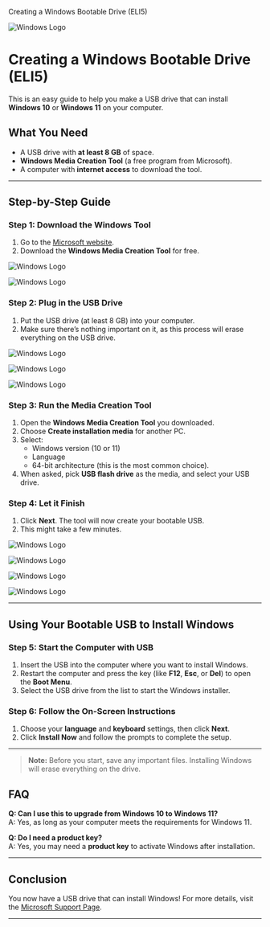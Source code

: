 Creating a Windows Bootable Drive (ELI5)

![Windows Logo](images/windows-logo.png)

# Creating a Windows Bootable Drive (ELI5)

This is an easy guide to help you make a USB drive that can install **Windows 10** or **Windows 11** on your computer.

## What You Need
- A USB drive with **at least 8 GB** of space.
- **Windows Media Creation Tool** (a free program from Microsoft).
- A computer with **internet access** to download the tool.

---

## Step-by-Step Guide

### Step 1: Download the Windows Tool
1. Go to the [Microsoft website](https://www.microsoft.com/software-download/).
2. Download the **Windows Media Creation Tool** for free.

![Windows Logo](images/windows-logo.png)

![Windows Logo](images/windows-logo.png)

### Step 2: Plug in the USB Drive
1. Put the USB drive (at least 8 GB) into your computer.
2. Make sure there’s nothing important on it, as this process will erase everything on the USB drive.

![Windows Logo](images/windows-logo.png)

![Windows Logo](images/windows-logo.png)

![Windows Logo](images/windows-logo.png)

### Step 3: Run the Media Creation Tool
1. Open the **Windows Media Creation Tool** you downloaded.
2. Choose **Create installation media** for another PC.
3. Select:
   - Windows version (10 or 11)
   - Language
   - 64-bit architecture (this is the most common choice).
4. When asked, pick **USB flash drive** as the media, and select your USB drive.

### Step 4: Let it Finish
1. Click **Next**. The tool will now create your bootable USB.
2. This might take a few minutes.

![Windows Logo](images/windows-logo.png)

![Windows Logo](images/windows-logo.png)

![Windows Logo](images/windows-logo.png)

![Windows Logo](images/windows-logo.png)

---

## Using Your Bootable USB to Install Windows

### Step 5: Start the Computer with USB
1. Insert the USB into the computer where you want to install Windows.
2. Restart the computer and press the key (like **F12**, **Esc**, or **Del**) to open the **Boot Menu**.
3. Select the USB drive from the list to start the Windows installer.

### Step 6: Follow the On-Screen Instructions
1. Choose your **language** and **keyboard** settings, then click **Next**.
2. Click **Install Now** and follow the prompts to complete the setup.

---

> **Note:** Before you start, save any important files. Installing Windows will erase everything on the drive.

## FAQ

**Q: Can I use this to upgrade from Windows 10 to Windows 11?**  
A: Yes, as long as your computer meets the requirements for Windows 11.

**Q: Do I need a product key?**  
A: Yes, you may need a **product key** to activate Windows after installation.

---

## Conclusion
You now have a USB drive that can install Windows! For more details, visit the [Microsoft Support Page](https://support.microsoft.com/en-us).

--- 